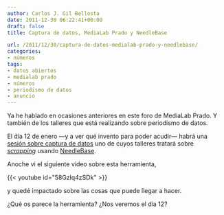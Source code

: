 ```yaml
---
author: Carlos J. Gil Bellosta
date: 2011-12-30 06:22:41+00:00
draft: false
title: Captura de datos, MediaLab Prado y NeedleBase

url: /2011/12/30/captura-de-datos-medialab-prado-y-needlebase/
categories:
- números
tags:
- datos abiertos
- medialab prado
- números
- periodismo de datos
- anuncio
---
```


Ya he hablado en ocasiones anteriores en este foro de MediaLab Prado. Y también de los talleres que está realizando sobre periodismo de datos.

El día 12 de enero —y a ver qué invento para poder acudir— habrá una [sesión sobre captura de datos](http://wiki.medialab-prado.es/index.php/Agenda_charla_captura_de_datos) uno de cuyos talleres tratará sobre _[scrapping](http://es.wikipedia.org/wiki/Screen_scraping)_ usando [NeedleBase](http://needlebase.com/).

Anoche vi el siguiente vídeo sobre esta herramienta,

{{< youtube id="58Gzlq4zSDk" >}}

y quedé impactado sobre las cosas que puede llegar a hacer.

¿Qué os parece la herramienta? ¿Nos veremos el día 12?
